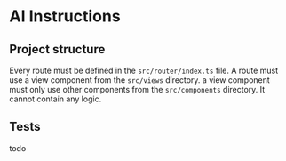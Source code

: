 # AI Instructions

## Project structure
Every route must be defined in the `src/router/index.ts` file.
A route must use a view component from the `src/views` directory.
a view component must only use other components from the `src/components` directory. It cannot contain any logic.

## Tests
todo
